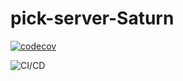 # pick-server-Saturn
[![codecov](https://codecov.io/gh/Lee-Jin-Hyeok/pick-server-Saturn/branch/master/graph/badge.svg)](https://codecov.io/gh/Lee-Jin-Hyeok/pick-server-Saturn)

![CI/CD](https://github.com/DSM-PICK/pick-server-Saturn/workflows/CI/CD/badge.svg)

